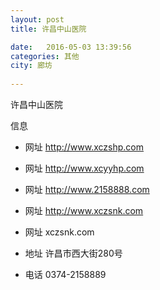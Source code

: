 ```yaml
--- 
layout: post 
title: 许昌中山医院

date:   2016-05-03 13:39:56 
categories: 其他  
city: 廊坊
  
--- 
```

   
许昌中山医院

信息
 - 网址 http://www.xczshp.com

 - 网址 http://www.xcyyhp.com

 - 网址 http://www.2158888.com

 - 网址 http://www.xczsnk.com

 - 网址 xczsnk.com

 - 地址 许昌市西大街280号

 - 电话 0374-2158889


